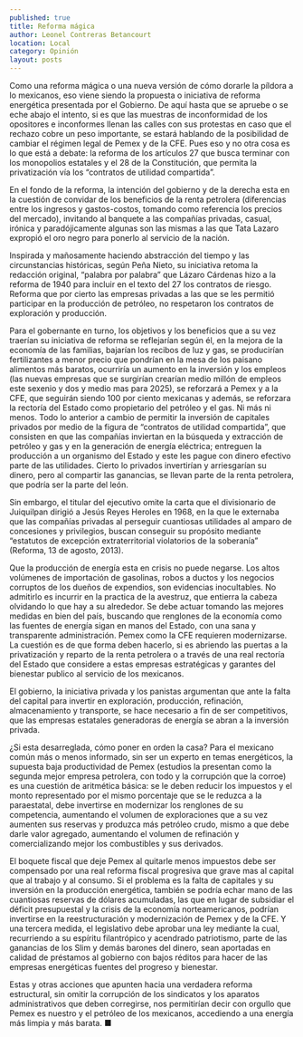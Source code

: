 ```yaml
---
published: true
title: Reforma mágica
author: Leonel Contreras Betancourt
location: Local
category: Opinión
layout: posts
---
```


Como una reforma mágica o una nueva versión de cómo dorarle la píldora a lo mexicanos, eso viene siendo la propuesta o iniciativa de reforma energética presentada por el Gobierno. De aquí hasta que se apruebe o se eche abajo el intento, si es que las muestras de inconformidad de los opositores e inconformes llenan las calles con sus protestas en caso que el rechazo cobre un peso importante, se estará hablando de la posibilidad de cambiar el régimen legal de Pemex y de la CFE. Pues eso y no otra cosa es lo que está a debate: la reforma de los artículos 27 que busca terminar con los monopolios estatales y el 28 de la Constitución, que permita la privatización vía los “contratos de utilidad compartida”.

En el fondo de la reforma, la intención del gobierno y de la derecha esta en la cuestión de convidar de los beneficios de la renta petrolera (diferencias entre los ingresos y gastos-costos, tomando como referencia los precios del mercado), invitando al banquete a las compañías privadas, casual, irónica y paradójicamente algunas son las mismas a las que Tata Lazaro expropió el oro negro para ponerlo al servicio de la nación. 

Inspirada y mañosamente haciendo abstracción del tiempo y las circunstancias históricas, según Peña Nieto, su iniciativa retoma la redacción original, “palabra por palabra” que Lázaro Cárdenas hizo a la reforma de 1940 para incluir en el texto del 27 los contratos de riesgo. Reforma que por cierto las empresas privadas a las que se les permitió participar en la producción de petróleo, no respetaron los contratos de exploración y producción.

Para el gobernante en turno, los objetivos y los beneficios que a su vez traerían su iniciativa de reforma se reflejarían según él, en la mejora de la economía de las familias, bajarían los recibos de luz y gas, se producirían fertilizantes a menor precio que pondrían en la mesa de los paisano alimentos más baratos, ocurriría un aumento en la inversión y los empleos (las nuevas empresas que se surgirían crearían medio millón de empleos este sexenio y dos y medio mas para 2025), se reforzará a Pemex y a la CFE, que seguirán siendo 100 por ciento mexicanas y además, se reforzara la rectoría del Estado como propietario del petróleo y el gas. Ni más ni menos. Todo lo anterior a cambio de permitir la inversión de capitales privados por medio de la figura de “contratos de utilidad compartida”, que consisten en que las compañías inviertan en la búsqueda y extracción de petróleo y gas y en la generación de energía eléctrica; entreguen la producción a un organismo del Estado y este les pague con dinero efectivo parte de las utilidades. Cierto lo privados invertirían y arriesgarían su dinero, pero al compartir las ganancias, se llevan parte de la renta petrolera, que podría ser la parte del león.   
  
  Sin embargo, el titular del ejecutivo omite la carta que el divisionario de Juiquilpan dirigió a Jesús Reyes Heroles en 1968, en la que le externaba que las compañías privadas al perseguir cuantiosas utilidades al amparo de concesiones y privilegios, buscan conseguir su propósito mediante “estatutos de excepción extraterritorial violatorios de la soberanía” (Reforma, 13 de agosto, 2013).

Que la producción de energía esta en crisis no puede negarse. Los altos volúmenes de importación de gasolinas, robos a ductos y los negocios corruptos de los dueños de expendios, son evidencias inocultables. No admitirlo es incurrir en la practica de la avestruz, que entierra la cabeza olvidando lo que hay a su alrededor. Se debe actuar tomando las mejores medidas en bien del país, buscando que renglones de la economía como las fuentes de energía sigan en manos del Estado, con una sana y transparente administración. Pemex como la CFE requieren modernizarse. La cuestión es de que forma deben hacerlo, si es abriendo las puertas a la privatización y reparto de la renta petrolera o a través de una real rectoría del Estado que considere a estas empresas estratégicas y garantes del bienestar publico al servicio de los mexicanos. 

El gobierno, la iniciativa privada y los panistas argumentan que ante la falta del capital para invertir en exploración, producción, refinación, almacenamiento y transporte, se hace necesario a fin de ser competitivos, que las empresas estatales generadoras de energía se abran a la inversión privada.

¿Si esta desarreglada, cómo poner en orden la casa? Para el mexicano común más o menos informado, sin ser un experto en temas energéticos, la supuesta baja productividad de Pemex (estudios la presentan como la segunda mejor empresa petrolera, con todo y la corrupción que la corroe) es una cuestión de aritmética básica: se le deben reducir  los impuestos y el monto representado por el mismo porcentaje que se le reduzca a la paraestatal, debe invertirse en modernizar los renglones de su competencia, aumentando el volumen de exploraciones que a su vez aumenten sus reservas y produzca más petróleo crudo, mismo a que debe darle valor agregado, aumentando el volumen de refinación y comercializando mejor los combustibles y sus derivados.

El boquete fiscal que deje Pemex al quitarle menos impuestos debe ser compensado por una real   reforma fiscal progresiva que grave mas al capital que al trabajo y al consumo. Si el problema es la falta de capitales y su inversión en la producción energética, también se podría echar mano de las cuantiosas reservas de dólares acumuladas, las  que en lugar de subsidiar el déficit presupuestal y la crisis de la economía norteamericanos, podrían invertirse en la reestructuración y modernización de Pemex y de la CFE. Y una tercera medida, el legislativo debe aprobar una ley mediante la cual, recurriendo a su espíritu filantrópico y acendrado patriotismo, parte de las ganancias de los Slim y demás barones del dinero, sean aportadas en calidad de préstamos al gobierno con bajos réditos para hacer de las empresas energéticas fuentes del progreso y bienestar. 

Estas y otras acciones que apunten hacia una verdadera reforma estructural, sin omitir la corrupción de los sindicatos y los aparatos administrativos que deben corregirse, nos permitirían decir con orgullo que Pemex es nuestro y el petróleo de los mexicanos, accediendo a una energía más limpia y más barata. ■
